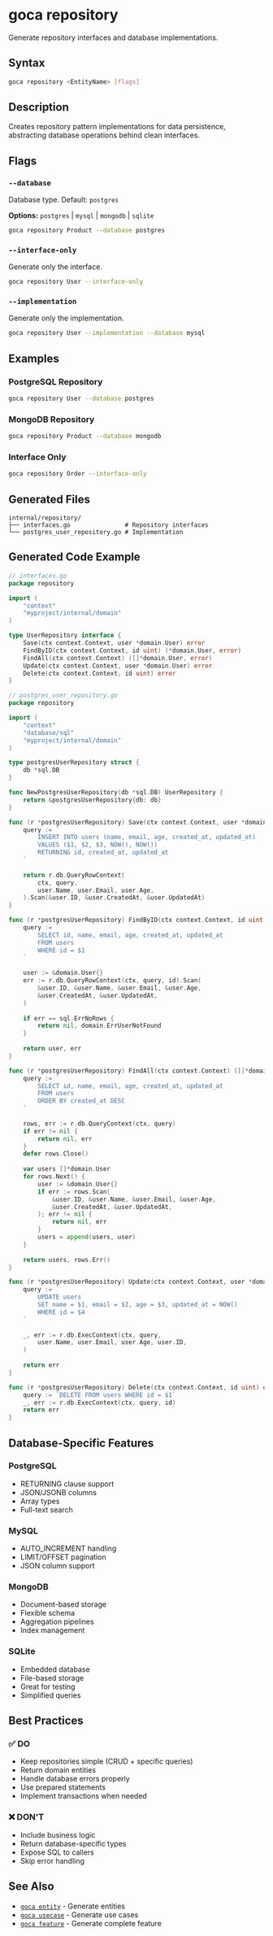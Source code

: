 # goca repository

Generate repository interfaces and database implementations.

## Syntax

```bash
goca repository <EntityName> [flags]
```

## Description

Creates repository pattern implementations for data persistence, abstracting database operations behind clean interfaces.

## Flags

### `--database`

Database type. Default: `postgres`

**Options:** `postgres` | `mysql` | `mongodb` | `sqlite`

```bash
goca repository Product --database postgres
```

### `--interface-only`

Generate only the interface.

```bash
goca repository User --interface-only
```

### `--implementation`

Generate only the implementation.

```bash
goca repository User --implementation --database mysql
```

## Examples

### PostgreSQL Repository

```bash
goca repository User --database postgres
```

### MongoDB Repository

```bash
goca repository Product --database mongodb
```

### Interface Only

```bash
goca repository Order --interface-only
```

## Generated Files

```
internal/repository/
├── interfaces.go               # Repository interfaces
└── postgres_user_repository.go # Implementation
```

## Generated Code Example

```go
// interfaces.go
package repository

import (
    "context"
    "myproject/internal/domain"
)

type UserRepository interface {
    Save(ctx context.Context, user *domain.User) error
    FindByID(ctx context.Context, id uint) (*domain.User, error)
    FindAll(ctx context.Context) ([]*domain.User, error)
    Update(ctx context.Context, user *domain.User) error
    Delete(ctx context.Context, id uint) error
}

// postgres_user_repository.go
package repository

import (
    "context"
    "database/sql"
    "myproject/internal/domain"
)

type postgresUserRepository struct {
    db *sql.DB
}

func NewPostgresUserRepository(db *sql.DB) UserRepository {
    return &postgresUserRepository{db: db}
}

func (r *postgresUserRepository) Save(ctx context.Context, user *domain.User) error {
    query := `
        INSERT INTO users (name, email, age, created_at, updated_at)
        VALUES ($1, $2, $3, NOW(), NOW())
        RETURNING id, created_at, updated_at
    `
    
    return r.db.QueryRowContext(
        ctx, query,
        user.Name, user.Email, user.Age,
    ).Scan(&user.ID, &user.CreatedAt, &user.UpdatedAt)
}

func (r *postgresUserRepository) FindByID(ctx context.Context, id uint) (*domain.User, error) {
    query := `
        SELECT id, name, email, age, created_at, updated_at
        FROM users
        WHERE id = $1
    `
    
    user := &domain.User{}
    err := r.db.QueryRowContext(ctx, query, id).Scan(
        &user.ID, &user.Name, &user.Email, &user.Age,
        &user.CreatedAt, &user.UpdatedAt,
    )
    
    if err == sql.ErrNoRows {
        return nil, domain.ErrUserNotFound
    }
    
    return user, err
}

func (r *postgresUserRepository) FindAll(ctx context.Context) ([]*domain.User, error) {
    query := `
        SELECT id, name, email, age, created_at, updated_at
        FROM users
        ORDER BY created_at DESC
    `
    
    rows, err := r.db.QueryContext(ctx, query)
    if err != nil {
        return nil, err
    }
    defer rows.Close()
    
    var users []*domain.User
    for rows.Next() {
        user := &domain.User{}
        if err := rows.Scan(
            &user.ID, &user.Name, &user.Email, &user.Age,
            &user.CreatedAt, &user.UpdatedAt,
        ); err != nil {
            return nil, err
        }
        users = append(users, user)
    }
    
    return users, rows.Err()
}

func (r *postgresUserRepository) Update(ctx context.Context, user *domain.User) error {
    query := `
        UPDATE users
        SET name = $1, email = $2, age = $3, updated_at = NOW()
        WHERE id = $4
    `
    
    _, err := r.db.ExecContext(ctx, query,
        user.Name, user.Email, user.Age, user.ID,
    )
    
    return err
}

func (r *postgresUserRepository) Delete(ctx context.Context, id uint) error {
    query := `DELETE FROM users WHERE id = $1`
    _, err := r.db.ExecContext(ctx, query, id)
    return err
}
```

## Database-Specific Features

### PostgreSQL
- RETURNING clause support
- JSON/JSONB columns
- Array types
- Full-text search

### MySQL
- AUTO_INCREMENT handling
- LIMIT/OFFSET pagination
- JSON column support

### MongoDB
- Document-based storage
- Flexible schema
- Aggregation pipelines
- Index management

### SQLite
- Embedded database
- File-based storage
- Great for testing
- Simplified queries

## Best Practices

### ✅ DO

- Keep repositories simple (CRUD + specific queries)
- Return domain entities
- Handle database errors properly
- Use prepared statements
- Implement transactions when needed

### ❌ DON'T

- Include business logic
- Return database-specific types
- Expose SQL to callers
- Skip error handling

## See Also

- [`goca entity`](/commands/entity) - Generate entities
- [`goca usecase`](/commands/usecase) - Generate use cases
- [`goca feature`](/commands/feature) - Generate complete feature
